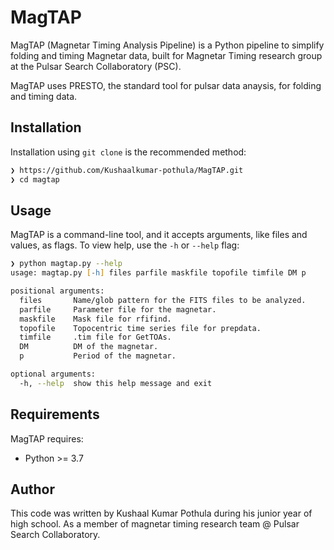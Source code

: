 # MagTAP

MagTAP (Magnetar Timing Analysis Pipeline) is a Python pipeline to simplify folding and timing Magnetar data, built for Magnetar Timing research group at the Pulsar Search Collaboratory (PSC).

MagTAP uses PRESTO, the standard tool for pulsar data anaysis, for folding and timing data.

## Installation
Installation using `git clone` is the recommended method:
```zsh
❯ https://github.com/Kushaalkumar-pothula/MagTAP.git
❯ cd magtap
```
## Usage
MagTAP is a command-line tool, and it accepts arguments, like files and values, as flags. To view help, use the `-h` or `--help` flag:

```zsh
❯ python magtap.py --help
usage: magtap.py [-h] files parfile maskfile topofile timfile DM p

positional arguments:
  files       Name/glob pattern for the FITS files to be analyzed.
  parfile     Parameter file for the magnetar.
  maskfile    Mask file for rfifind.
  topofile    Topocentric time series file for prepdata.
  timfile     .tim file for GetTOAs.
  DM          DM of the magnetar.
  p           Period of the magnetar.

optional arguments:
  -h, --help  show this help message and exit
```

## Requirements
MagTAP requires:
- Python >= 3.7

## Author
This code was written by Kushaal Kumar Pothula during his junior year of high school. As a member of magnetar timing research team @ Pulsar Search Collaboratory.

